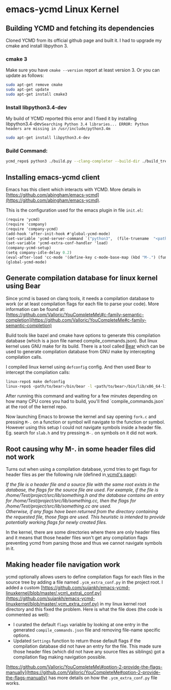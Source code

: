 # emacs-ycmd Linux Kernel

## Building YCMD and fetching its dependencies

Cloned YCMD from its official github page and built it. I had to upgrade my cmake and install libpython 3.

### cmake 3

Make sure you have `cmake --version` report at least version 3. Or you can update as follows:

```bash
sudo apt-get remove cmake
sudo apt-get update
sudo apt-get install cmake3
```

### Install libpython3.4-dev

My build of YCMD reported this error and I fixed it by installing libpython3.4-dev`Searching Python 3.4 libraries... ERROR: Python headers are missing in /usr/include/python3.4m`

```bash
sudo apt-get install libpython3.4-dev
```

### Build Command:

```bash
ycmd_repo$ python3 ./build.py --clang-completer --build-dir ./build_tree/
```

## Installing emacs-ycmd client

Emacs has this client which interacts with YCMD. More details in [https://github.com/abingham/emacs-ycmd](https://github.com/abingham/emacs-ycmd).

This is the configuration used for the emacs plugin in file `init.el`:

```scheme
(require 'ycmd)
(require 'company)
(require 'company-ycmd)
(add-hook 'after-init-hook #'global-ycmd-mode)
(set-variable 'ycmd-server-command `("python3",  (file-truename  "<path to ycmd repo>/ycmd>")))
(set-variable 'ycmd-extra-conf-handler 'load)
(company-ycmd-setup)
(setq company-idle-delay 0.2)
(eval-after-load 'cc-mode '(define-key c-mode-base-map (kbd "M-.") (function ycmd-goto)))
(global-ycmd-mode)

```

## Generate compilation database for linux kernel using Bear

Since ycmd is based on clang tools, it needs a compilation database to work \(or at least compilation flags for each file to parse your code\). More information can be found at: [https://github.com/Valloric/YouCompleteMe\#c-family-semantic-completion](https://github.com/Valloric/YouCompleteMe#c-family-semantic-completion)

Build tools like bazel and cmake have options to generate this compilation database \(which is a json file named  compile\_commands.json\). But linux kernel uses GNU make for its build. There is a tool called [Bear](https://github.com/rizsotto/Bear) which can be used to generate compilation database from GNU make by intercepting compilation calls.

I compiled linux kernel using `defconfig` config. And then used Bear to intercept the compilation calls:

```bash
linux-repo$ make defconfig
linux-repo$ <path/to/bear>/bin/bear -l <path/to/bear>/bin/lib/x86_64-linux-gnu/bear/libear.so make
```

After running this command and waiting for a few minutes depending on how many CPU cores you had to build, you'll find \`compile\_commands.json\` at the root of the kernel repo.

Now launching Emacs to browse the kernel and say opening `fork.c` and pressing `M-.` on a function or symbol will navigate to the function or symbol.  However using this setup I could not navigate symbols inside a header file. Eg. search for `slab.h` and try pressing `M-.` on symbols on it did not work.

## Root causing why M-. in some header files did not work

Turns out when using a compilation database, ycmd tries to get flags for header files as per the following rule \(defined in[ ycmd's page](https://github.com/Valloric/YouCompleteMe#option-1-use-a-compilation-database)\):

_If the file is a header file and a source file with the same root exists in the database, the flags for the source file are used. For example, if the file is /home/Test/project/src/lib/something.h and the database contains an entry for /home/Test/project/src/lib/something.cc, then the flags for /home/Test/project/src/lib/something.cc are used.  
Otherwise, if any flags have been returned from the directory containing the requested file, those flags are used. This heuristic is intended to provide potentially working flags for newly created files._

In the kernel, there are some directories where there are only header files and it means that those header files won't get any compilation flags preventing ycmd from parsing those and thus we cannot navigate symbols in it.

## Making header file navigation work

ycmd optionally allows users to define compilation flags for each files in the source tree by adding a file named `.ycm_extra_conf.py` in the project root. I added a custom [https://github.com/sujankh/emacs-ycmd-linuxkernel/blob/master/.ycm\_extra\_conf.py](https://github.com/sujankh/emacs-ycmd-linuxkernel/blob/master/.ycm_extra_conf.py) in my linux kernel root directory and this fixed the problem. Here is what the file does \(the code is commented as well\):

* I curated the default `flags` variable by looking at one entry in the generated `compile_commands.json` file and removing file-name specific options.
* Updated `Settings` function to return those default flags if the compilation database did not have an entry for the file. This made sure those header files \(which did not have any source files as siblings\) got a compilation flag making navigation possible.

[https://github.com/Valloric/YouCompleteMe\#option-2-provide-the-flags-manually](https://github.com/Valloric/YouCompleteMe#option-2-provide-the-flags-manually) has more details on how the `.ycm_extra_conf.py` file works. 

